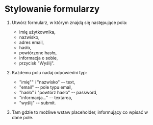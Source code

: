 # Stylowanie formularzy

1. Utwórz formularz, w którym znajdą się następujące pola:
	* imię użytkownika,
	* nazwisko,
	* adres email,
	* hasło,
	* powtórzone hasło,
	* informacja o sobie,
	* przycisk "Wyślij".

2. Każdemu polu nadaj odpowiedni typ:
	* "imię"" i "nazwisko" -- text,
	* "email" -- pole typu email,
	* "hasło" i "powtórz hasło" -- password,
	* "informacja..." -- textarea,
	* "wyślij" -- submit.

3. Tam gdzie to możliwe wstaw placeholder, informujący co wpisać w dane pole.
